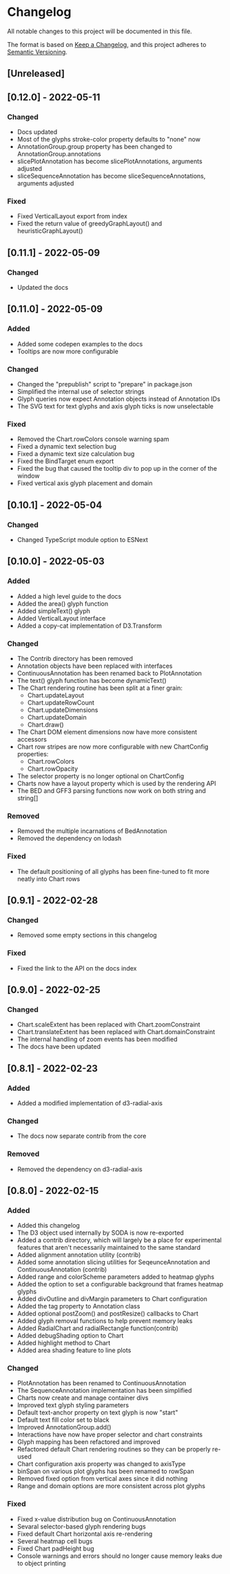 # Changelog
All notable changes to this project will be documented in this file.

The format is based on [Keep a Changelog](https://keepachangelog.com/en/1.0.0/),
and this project adheres to [Semantic Versioning](https://semver.org/spec/v2.0.0.html).

<!---
### Added
### Changed
### Deprecated
### Removed
### Fixed
### Security
-->

## [Unreleased]

## [0.12.0] - 2022-05-11

### Changed
- Docs updated
- Most of the glyphs stroke-color property defaults to "none" now
- AnnotationGroup.group property has been changed to AnnotationGroup.annotations
- slicePlotAnnotation has become slicePlotAnnotations, arguments adjusted
- sliceSequenceAnnotation has become sliceSequenceAnnotations, arguments adjusted

### Fixed
- Fixed VerticalLayout export from index
- Fixed the return value of greedyGraphLayout() and heuristicGraphLayout()

## [0.11.1] - 2022-05-09

### Changed
- Updated the docs

## [0.11.0] - 2022-05-09

### Added
- Added some codepen examples to the docs
- Tooltips are now more configurable

### Changed
- Changed the "prepublish" script to "prepare" in package.json
- Simplified the internal use of selector strings
- Glyph queries now expect Annotation objects instead of Annotation IDs
- The SVG text for text glyphs and axis glyph ticks is now unselectable

### Fixed
- Removed the Chart.rowColors console warning spam
- Fixed a dynamic text selection bug
- Fixed a dynamic text size calculation bug
- Fixed the BindTarget enum export
- Fixed the bug that caused the tooltip div to pop up in the corner of the window
- Fixed vertical axis glyph placement and domain

## [0.10.1] - 2022-05-04

### Changed

- Changed TypeScript module option to ESNext

## [0.10.0] - 2022-05-03

### Added
- Added a high level guide to the docs
- Added the area() glyph function
- Added simpleText() glyph
- Added VerticalLayout interface
- Added a copy-cat implementation of D3.Transform
 
### Changed
- The Contrib directory has been removed
- Annotation objects have been replaced with interfaces
- ContinuousAnnotation has been renamed back to PlotAnnotation
- The text() glyph function has become dynamicText()
- The Chart rendering routine has been split at a finer grain:
  - Chart.updateLayout
  - Chart.updateRowCount
  - Chart.updateDimensions
  - Chart.updateDomain
  - Chart.draw()
- The Chart DOM element dimensions now have more consistent accessors
- Chart row stripes are now more configurable with new ChartConfig properties:
  - Chart.rowColors
  - Chart.rowOpacity
- The selector property is no longer optional on ChartConfig
- Charts now have a layout property which is used by the rendering API
- The BED and GFF3 parsing functions now work on both string and string[]
 
### Removed
- Removed the multiple incarnations of BedAnnotation
- Removed the dependency on lodash
 
### Fixed
- The default positioning of all glyphs has been fine-tuned to fit more neatly into Chart rows

## [0.9.1] - 2022-02-28

### Changed
- Removed some empty sections in this changelog

### Fixed
- Fixed the link to the API on the docs index

## [0.9.0] - 2022-02-25

### Changed
- Chart.scaleExtent has been replaced with Chart.zoomConstraint
- Chart.translateExtent has been replaced with Chart.domainConstraint
- The internal handling of zoom events has been modified
- The docs have been updated

## [0.8.1] - 2022-02-23

### Added
- Added a modified implementation of d3-radial-axis

### Changed
- The docs now separate contrib from the core

### Removed
- Removed the dependency on d3-radial-axis

## [0.8.0] - 2022-02-15

### Added
- Added this changelog
- The D3 object used internally by SODA is now re-exported
- Added a contrib directory, which will largely be a place for experimental features that aren't necessarily maintained to the same standard
- Added alignment annotation utility (contrib)
- Added some annotation slicing utilities for SeqeunceAnnotation and ContinuousAnnotation (contrib)
- Added range and colorScheme parameters added to heatmap glyphs
- Added the option to set a configurable background that frames heatmap glyphs
- Added divOutline and divMargin parameters to Chart configuration
- Added the tag property to Annotation class
- Added optional postZoom() and postResize() callbacks to Chart
- Added glyph removal functions to help prevent memory leaks
- Added RadialChart and radialRectangle function(contrib)
- Added debugShading option to Chart
- Added highlight method to Chart
- Added area shading feature to line plots

### Changed
- PlotAnnotation has been renamed to ContinuousAnnotation
- The SequenceAnnotation implementation has been simplified
- Charts now create and manage container divs
- Improved text glyph styling parameters
- Default text-anchor property on text glyph is now "start"
- Default text fill color set to black
- Improved AnnotationGroup.add()
- Interactions have now have proper selector and chart constraints
- Glyph mapping has been refactored and improved
- Refactored default Chart rendering routines so they can be properly re-used
- Chart configuration axis property was changed to axisType
- binSpan on various plot glyphs has been renamed to rowSpan
- Removed fixed option from vertical axes since it did nothing
- Range and domain options are more consistent across plot glyphs

### Fixed
- Fixed x-value distribution bug on ContinuousAnnotation
- Sevaral selector-based glyph rendering bugs
- Fixed default Chart horizontal axis re-rendering
- Several heatmap cell bugs
- Fixed Chart padHeight bug
- Console warnings and errors should no longer cause memory leaks due to object printing
